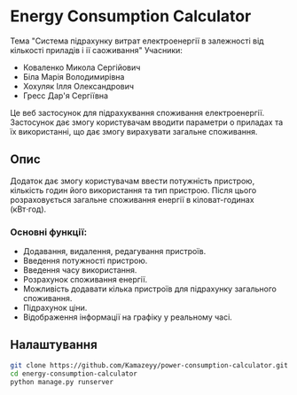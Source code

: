 # Energy Consumption Calculator

Тема "Система підрахунку витрат електроенергії в залежності від кількості приладів і ії саоживання"
Учасники:
- Коваленко Микола Сергійович
- Біла Марія Володимирівна
- Хохуляк Ілля Олександрович
- Гресс Дар'я Сергіївна

Це веб застосунок для підрахуквання споживання електроенергії. Застосунок дає змогу користувачам вводити параметри о приладах та їх використанні, що дає змогу вирахувати загальне споживання.

## Опис

Додаток дає змогу користувачам ввести потужність пристрою, кількість годин його використання та тип пристрою. Після цього розраховується загальне споживання енергії в кіловат-годинах (кВт⋅год).

### Основні функції:
- Додавання, видалення, редагування пристроїв.
- Введення потужності пристрою.
- Введення часу використання.
- Розрахунок споживання енергії.
- Можливість додавати кілька пристроїв для підрахунку загального споживання.
- Підрахунок ціни.
- Відображення інформації на графіку у реальному часі.

## Налаштування
```bash
git clone https://github.com/Kamazeyy/power-consumption-calculator.git
cd energy-consumption-calculator
python manage.py runserver
```

